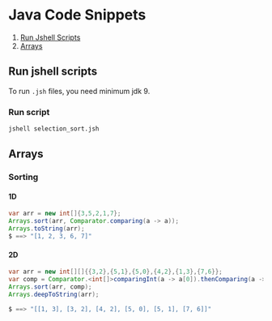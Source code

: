 # Java Code Snippets

1. [Run Jshell Scripts](#run-jshell-scripts)
2. [Arrays](#arrays)

## Run jshell scripts

To run `.jsh` files, you need minimum jdk 9.

### Run script

``` sh
jshell selection_sort.jsh
```
## Arrays

### Sorting

#### 1D

``` java
var arr = new int[]{3,5,2,1,7};
Arrays.sort(arr, Comparator.comparing(a -> a));
Arrays.toString(arr);
$ ==> "[1, 2, 3, 6, 7]"
```

#### 2D

``` java
var arr = new int[][]{{3,2},{5,1},{5,0},{4,2},{1,3},{7,6}};
var comp = Comparator.<int[]>comparingInt(a -> a[0]).thenComparing(a -> a[1]);
Arrays.sort(arr, comp);
Arrays.deepToString(arr);

$ ==> "[[1, 3], [3, 2], [4, 2], [5, 0], [5, 1], [7, 6]]"
```